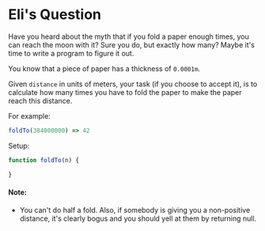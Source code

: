 # Eli's Question
Have you heard about the myth that if you fold a paper enough times, you can reach the moon with it? Sure you do, but exactly how many? Maybe it's time to write a program to figure it out.

You know that a piece of paper has a thickness of `0.0001m`.

Given `distance` in units of meters, your task (if you choose to accept it), is to calculate how many times you have to fold the paper to make the paper reach this distance.

For example:
```js
foldTo(384000000) => 42
```

Setup:
```js
function foldTo(n) {

}
```
#### Note:
- You can't do half a fold. Also, if somebody is giving you a non-positive distance, it's clearly bogus and you should yell at them by returning null.
